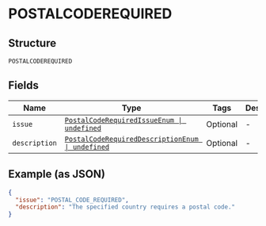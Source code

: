
# POSTALCODEREQUIRED

## Structure

`POSTALCODEREQUIRED`

## Fields

| Name | Type | Tags | Description |
|  --- | --- | --- | --- |
| `issue` | [`PostalCodeRequiredIssueEnum \| undefined`](../../doc/models/postal-code-required-issue-enum.md) | Optional | - |
| `description` | [`PostalCodeRequiredDescriptionEnum \| undefined`](../../doc/models/postal-code-required-description-enum.md) | Optional | - |

## Example (as JSON)

```json
{
  "issue": "POSTAL_CODE_REQUIRED",
  "description": "The specified country requires a postal code."
}
```

